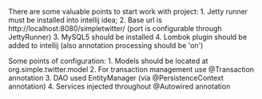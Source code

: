 There are some valuable points to start work with project:
    1. Jetty runner must be installed into intellij idea;
    2. Base url is http://localhost:8080/simpletwitter/ (port is configurable through JettyRunner)
    3. MySQL5 should be installed
    4. Lombok plugin should be added to intellij (also annotation processing should be 'on')

Some points of configuration:
    1. Models should be located at org.simple.twitter.model
    2. For transaction management use @Transaction annotation
    3. DAO used EntityManager (via @PersistenceContext annotation)
    4. Services injected throughout @Autowired annotation